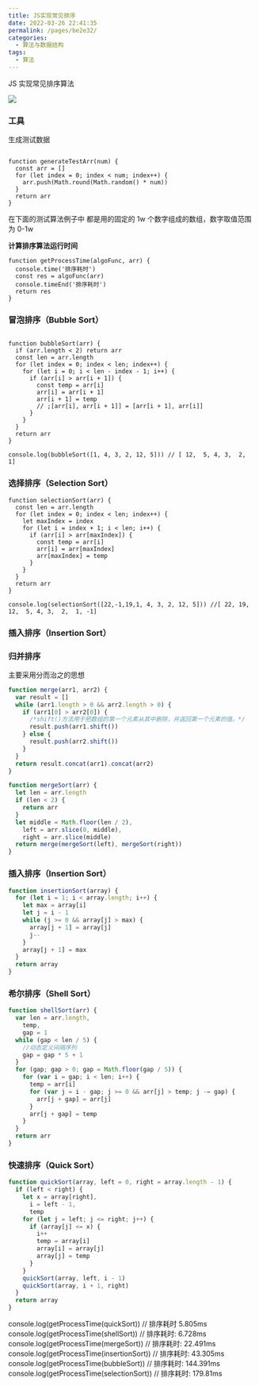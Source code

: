 ```yaml
---
title: JS实现常见排序
date: 2022-03-26 22:41:35
permalink: /pages/be2e32/
categories:
  - 算法与数据结构
tags:
  - 算法
---
```


JS 实现常见排序算法

![](https://qiniu.espe.work/blog/20220327171807.png)

### 工具

生成测试数据

```JS

function generateTestArr(num) {
  const arr = []
  for (let index = 0; index < num; index++) {
    arr.push(Math.round(Math.random() * num))
  }
  return arr
}

```

在下面的测试算法例子中 都是用的固定的 1w 个数字组成的数组，数字取值范围为 0-1w

**计算排序算法运行时间**

```JS
function getProcessTime(algoFunc, arr) {
  console.time('排序耗时')
  const res = algoFunc(arr)
  console.timeEnd('排序耗时')
  return res
}
```

### 冒泡排序（Bubble Sort）

```JS

function bubbleSort(arr) {
  if (arr.length < 2) return arr
  const len = arr.length
  for (let index = 0; index < len; index++) {
    for (let i = 0; i < len - index - 1; i++) {
      if (arr[i] > arr[i + 1]) {
        const temp = arr[i]
        arr[i] = arr[i + 1]
        arr[i + 1] = temp
        // ;[arr[i], arr[i + 1]] = [arr[i + 1], arr[i]]
      }
    }
  }
  return arr
}

console.log(bubbleSort([1, 4, 3, 2, 12, 5])) // [ 12,  5, 4, 3,  2,  1]
```

### 选择排序（Selection Sort）

```JS
function selectionSort(arr) {
  const len = arr.length
  for (let index = 0; index < len; index++) {
    let maxIndex = index
    for (let i = index + 1; i < len; i++) {
      if (arr[i] > arr[maxIndex]) {
        const temp = arr[i]
        arr[i] = arr[maxIndex]
        arr[maxIndex] = temp
      }
    }
  }
  return arr
}

console.log(selectionSort([22,-1,19,1, 4, 3, 2, 12, 5])) //[ 22, 19, 12,  5, 4, 3,  2,  1, -1]
```

### 插入排序（Insertion Sort）

### 归并排序

主要采用分而治之的思想

```js
function merge(arr1, arr2) {
  var result = []
  while (arr1.length > 0 && arr2.length > 0) {
    if (arr1[0] > arr2[0]) {
      /*shift()方法用于把数组的第一个元素从其中删除，并返回第一个元素的值。*/
      result.push(arr1.shift())
    } else {
      result.push(arr2.shift())
    }
  }
  return result.concat(arr1).concat(arr2)
}

function mergeSort(arr) {
  let len = arr.length
  if (len < 2) {
    return arr
  }
  let middle = Math.floor(len / 2),
    left = arr.slice(0, middle),
    right = arr.slice(middle)
  return merge(mergeSort(left), mergeSort(right))
}

```


### 插入排序（Insertion Sort）

```js
function insertionSort(array) {
  for (let i = 1; i < array.length; i++) {
    let max = array[i]
    let j = i - 1
    while (j >= 0 && array[j] > max) {
      array[j + 1] = array[j]
      j--
    }
    array[j + 1] = max
  }
  return array
}

```

### 希尔排序（Shell Sort）

```js
function shellSort(arr) {
  var len = arr.length,
    temp,
    gap = 1
  while (gap < len / 5) {
    //动态定义间隔序列
    gap = gap * 5 + 1
  }
  for (gap; gap > 0; gap = Math.floor(gap / 5)) {
    for (var i = gap; i < len; i++) {
      temp = arr[i]
      for (var j = i - gap; j >= 0 && arr[j] > temp; j -= gap) {
        arr[j + gap] = arr[j]
      }
      arr[j + gap] = temp
    }
  }
  return arr
}
```


### 快速排序（Quick Sort）

```js
function quickSort(array, left = 0, right = array.length - 1) {
  if (left < right) {
    let x = array[right],
      i = left - 1,
      temp
    for (let j = left; j <= right; j++) {
      if (array[j] <= x) {
        i++
        temp = array[i]
        array[i] = array[j]
        array[j] = temp
      }
    }
    quickSort(array, left, i - 1)
    quickSort(array, i + 1, right)
  }
  return array
}
```


console.log(getProcessTime(quickSort)) // 排序耗时 5.805ms
console.log(getProcessTime(shellSort)) // 排序耗时:  6.728ms
console.log(getProcessTime(mergeSort)) // 排序耗时: 22.491ms
console.log(getProcessTime(insertionSort)) // 排序耗时: 43.305ms
console.log(getProcessTime(bubbleSort)) // 排序耗时: 144.391ms
console.log(getProcessTime(selectionSort)) // 排序耗时: 179.81ms

